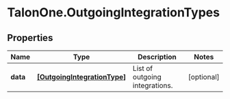 # TalonOne.OutgoingIntegrationTypes

## Properties

Name | Type | Description | Notes
------------ | ------------- | ------------- | -------------
**data** | [**[OutgoingIntegrationType]**](OutgoingIntegrationType.md) | List of outgoing integrations. | [optional] 



